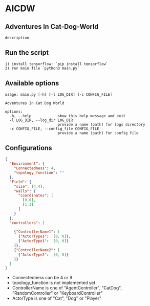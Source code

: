 # AICDW 
## Adventures In Cat-Dog-World
    description

## Run the script
    1) install tensorflow: `pip install tensorflow`
    2) run main file `python3 main.py`

## Available options
    usage: main.py [-h] [-l LOG_DIR] [-c CONFIG_FILE]
    
    Adventures In Cat Dog World
    
    options:
      -h, --help            show this help message and exit
      -l LOG_DIR, --log_dir LOG_DIR
                            provide a name (path) for logs directory
      -c CONFIG_FILE, --config_file CONFIG_FILE
                            provide a name (path) for config file


## Configurations
```JSON
{
  "Environment": {
    "Connectedness": 4,
    "topology_function": ""
  },
  "Field": {
    "size": [4,4],
    "walls": {
      "coordinates": [
        [0,0],
        [1,1]
      ]
    }
  },
  "controllers": [
    
    {"ControllerName1": [ 
      {"ActorType1":  [0, 0]},
      {"ActorType1":  [0, 0]}
    ]},
    {"ControllerName2": [
      {"ActorType2":  [0, 0]}
    ]}
  ]
}
```
- Connectedness can be 4 or 8
- topology_function is not implemented yet
- ControllerName is one of "AgentController", "CatDog", "RandomController" or "KeyboardController"
- ActorType is one of "Cat", "Dog" or "Player"